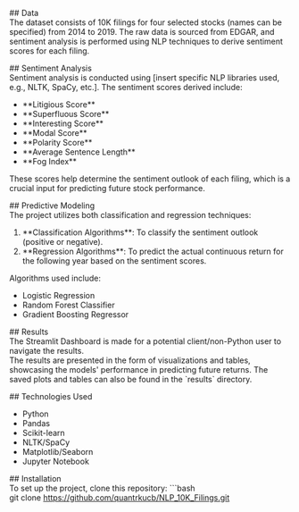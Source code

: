   
\## Data  
The dataset consists of 10K filings for four selected stocks (names can
be specified) from 2014 to 2019. The raw data is sourced from EDGAR, and sentiment analysis is performed using NLP techniques
to derive sentiment scores for each filing. 
  
\## Sentiment Analysis  
Sentiment analysis is conducted using \[insert specific NLP libraries
used, e.g., NLTK, SpaCy, etc.\]. The sentiment scores derived include:  
- \*\*Litigious Score\*\*  
- \*\*Superfluous Score\*\*  
- \*\*Interesting Score\*\*  
- \*\*Modal Score\*\*  
- \*\*Polarity Score\*\*  
- \*\*Average Sentence Length\*\*  
- \*\*Fog Index\*\*  
  
These scores help determine the sentiment outlook of each filing, which
is a crucial input for predicting future stock performance.  
  
\## Predictive Modeling  
The project utilizes both classification and regression techniques:  
1. \*\*Classification Algorithms\*\*: To classify the sentiment outlook
(positive or negative).  
2. \*\*Regression Algorithms\*\*: To predict the actual continuous
return for the following year based on the sentiment scores.  
  
Algorithms used include:  
- Logistic Regression  
- Random Forest Classifier  
- Gradient Boosting Regressor  
  
\## Results  
The Streamlit Dashboard is made for a potential client/non-Python user
to navigate the results.  
The results are presented in the form of visualizations and tables,
showcasing the models\' performance in predicting future returns. The
saved plots and tables can also be found in the \`results\` directory.  
  
\## Technologies Used  
- Python  
- Pandas  
- Scikit-learn  
- NLTK/SpaCy  
- Matplotlib/Seaborn  
- Jupyter Notebook  
  
\## Installation  
To set up the project, clone this repository:
\`\`\`bash  
git clone https://github.com/quantrkucb/NLP_10K_Filings.git
